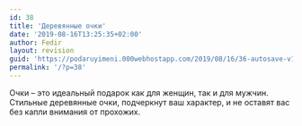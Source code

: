 ```yaml
---
id: 38
title: 'Деревянные очки'
date: '2019-08-16T13:25:35+02:00'
author: Fedir
layout: revision
guid: 'https://podaruyimeni.000webhostapp.com/2019/08/16/36-autosave-v1/'
permalink: '/?p=38'
---
```


Очки – это идеальный подарок как для женщин, так и для мужчин. Стильные деревянные очки, подчеркнут ваш характер, и не оставят вас без капли внимания от прохожих.